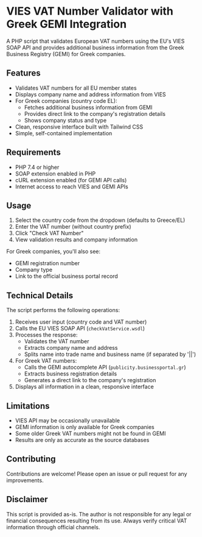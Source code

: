 # VIES VAT Number Validator with Greek GEMI Integration

A PHP script that validates European VAT numbers using the EU's VIES SOAP API and provides additional business information from the Greek Business Registry (GEMI) for Greek companies.

## Features

- Validates VAT numbers for all EU member states
- Displays company name and address information from VIES
- For Greek companies (country code EL):
  - Fetches additional business information from GEMI
  - Provides direct link to the company's registration details
  - Shows company status and type
- Clean, responsive interface built with Tailwind CSS
- Simple, self-contained implementation

## Requirements

- PHP 7.4 or higher
- SOAP extension enabled in PHP
- cURL extension enabled (for GEMI API calls)
- Internet access to reach VIES and GEMI APIs

## Usage

1. Select the country code from the dropdown (defaults to Greece/EL)
2. Enter the VAT number (without country prefix)
3. Click "Check VAT Number"
4. View validation results and company information

For Greek companies, you'll also see:
- GEMI registration number
- Company type
- Link to the official business portal record

## Technical Details

The script performs the following operations:

1. Receives user input (country code and VAT number)
2. Calls the EU VIES SOAP API (`checkVatService.wsdl`)
3. Processes the response:
   - Validates the VAT number
   - Extracts company name and address
   - Splits name into trade name and business name (if separated by '||')
4. For Greek VAT numbers:
   - Calls the GEMI autocomplete API (`publicity.businessportal.gr`)
   - Extracts business registration details
   - Generates a direct link to the company's registration
5. Displays all information in a clean, responsive interface


## Limitations

- VIES API may be occasionally unavailable
- GEMI information is only available for Greek companies
- Some older Greek VAT numbers might not be found in GEMI
- Results are only as accurate as the source databases

## Contributing

Contributions are welcome! Please open an issue or pull request for any improvements.

## Disclaimer

This script is provided as-is. The author is not responsible for any legal or financial consequences resulting from its use. Always verify critical VAT information through official channels.
